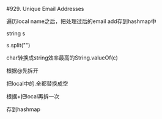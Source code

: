 #929. Unique Email Addresses

遍历local name之后，把处理过后的email add存到hashmap中

string s 

s.split("")

char转换成string效率最高的String.valueOf(c)

根据@先拆开

把local中的.全都替换成空

根据+把local再拆一次

存到hashmap